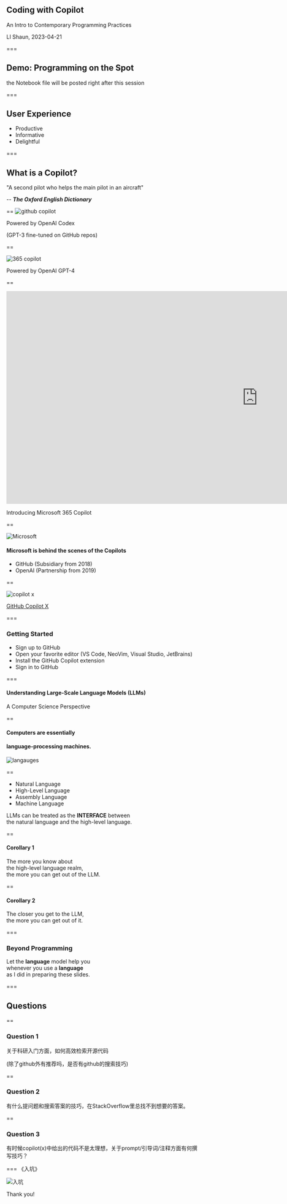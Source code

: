 ## Coding with Copilot

An Intro to Contemporary Programming Practices



LI Shaun, 2023-04-21
<!-- .element: style="font-size:20pt" -->

=== 


## Demo: Programming on the Spot
the Notebook file will be posted right after this session


===

## User Experience
- Productive
- Informative
- Delightful

===



## What is a Copilot?

"A second pilot who helps the main pilot in an aircraft"
<!-- .element: style="color: yellow" -->

-- ***The Oxford English Dictionary***
<!-- .element: style="text-align:right;font-size:20pt" -->

==
![github copilot](https://techcommunity.microsoft.com/t5/image/serverpage/image-id/439603i2263F871BE5D381D) <!-- .element: style="width: 60%" -->

Powered by OpenAI Codex

(GPT-3 fine-tuned on GitHub repos)


==

![365 copilot](https://i.ytimg.com/vi/Vv7HRJ8YGtE/maxresdefault.jpg) <!-- .element: style="width: 60%" -->

Powered by OpenAI GPT-4

==
<iframe width="1309" height="555" src="https://www.youtube.com/embed/S7xTBa93TX8" title="Introducing Microsoft 365 Copilot | Your Copilot for Work" frameborder="0" allow="accelerometer; autoplay; clipboard-write; encrypted-media; gyroscope; picture-in-picture; web-share" allowfullscreen></iframe>

Introducing Microsoft 365 Copilot



==


![Microsoft](https://i0.wp.com/bdtechtalks.com/wp-content/uploads/2022/07/github-copilot-microsoft-openai.jpg?ssl=1) <!-- .element: style="width: 50%" -->

#### Microsoft is behind the scenes of the Copilots
- GitHub (Subsidiary from 2018)
- OpenAI (Partnership from 2019)


==

![copilot x](https://i.ytimg.com/vi/q1HZj40ZQrM/maxresdefault.jpg)<!-- .element: style="width: 50%" -->

[GitHub Copilot X](https://github.com/features/preview/copilot-x)

===

### Getting Started

- Sign up to GitHub
- Open your favorite editor (VS Code, NeoVim, Visual Studio, JetBrains)
- Install the GitHub Copilot extension
- Sign in to GitHub






===

#### Understanding Large-Scale Language Models (LLMs)

A Computer Science Perspective

==


#### Computers are essentially<br/>
#### language-processing machines.

![langauges](https://www.cs.mtsu.edu/~xyang/images/computer-languages.png)

==

- Natural Language
- High-Level Language
- Assembly Language
- Machine Language

LLMs can be treated as the **INTERFACE** between\
the natural language and the high-level language.


==

#### Corollary 1
The more you know about\
the high-level language realm,\
the more you can get out of the LLM.

==

#### Corollary 2
The closer you get to the LLM,\
the more you can get out of it.



=== 

### Beyond Programming
Let the **language** model help you\
whenever you use a **language**\
as I did in preparing these slides.




===


## Questions


==

### Question 1
 关于科研入门方面，如何高效检索开源代码

 (除了github外有推荐吗，是否有github的搜索技巧)




==

### Question 2
 有什么提问题和搜索答案的技巧，在StackOverflow里总找不到想要的答案。



== 

### Question 3
有时候copilot(x)中给出的代码不是太理想，关于prompt/引导词/注释方面有何撰写技巧？


===
《入坑》

![入坑](https://pic4.zhimg.com/v2-f08e2aee8bd428f9961b1098fa107fd3_b.webp)

Thank you!